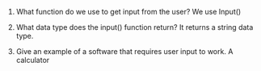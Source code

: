 1. What function do we use to get input from the user?
We use Input()

2. What data type does the input() function return?
It returns a string data type.

3. Give an example of a software that requires user input to work.
A calculator